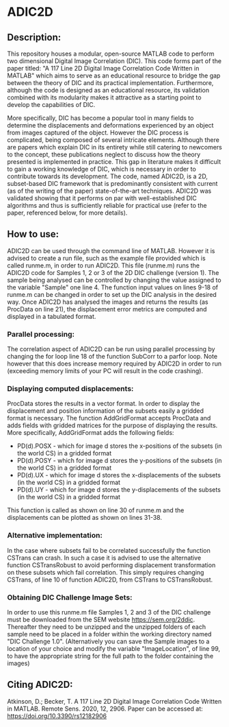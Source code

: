 # ADIC2D

## Description:
This repository houses a modular, open-source MATLAB code to perform two dimensional Digital Image Correlation (DIC). This code forms part of the paper titled: "A 117 Line 2D Digital Image Correlation Code Written in MATLAB" which aims to serve as an educational resource to bridge the gap between the theory of DIC and its practical implementation. Furthermore, although the code is designed as an educational resource, its validation combined with its modularity makes it attractive as a starting point to develop the capabilities of DIC.

More specifically, DIC has become a popular tool in many fields to determine the displacements and deformations experienced by an object from images captured of the object. However the DIC process is complicated, being composed of several intricate elements. Although there are papers which explain DIC in its entirety while still catering to newcomers to the concept, these publications neglect to discuss how the theory presented is implemented in practice. This gap in literature makes it difficult to gain a working knowledge of DIC, which is necessary in order to contribute towards its development. The code, named ADIC2D, is a 2D, subset-based DIC framework that is predominantly consistent with current (as of the writing of the paper) state-of-the-art techniques. ADIC2D was validated showing that it performs on par with well-established DIC algorithms and thus is sufficiently reliable for practical use (refer to the paper, referenced below, for more details). 

## How to use:
ADIC2D can be used through the command line of MATLAB. However it is advised to create a run file, such as the example file provided which is called runme.m, in order to run ADIC2D. This file (runme.m) runs the ADIC2D code for Samples 1, 2 or 3 of the 2D DIC challenge (version 1). The sample being analysed can be controlled by changing the value assigned to the variable "Sample" one line 4. The function input values on lines 9-18 of runme.m can be changed in order to set up the DIC analysis in the desired way. Once ADIC2D has analysed the images and returns the results (as ProcData on line 21), the displacement error metrics are computed and displayed in a tabulated format.

### Parallel processing:
The correlation aspect of ADIC2D can be run using parallel processing by changing the for loop line 18 of the function SubCorr to a parfor loop. Note however that this does increase memory required by ADIC2D in order to run (exceeding memory limits of your PC will result in the code crashing).

### Displaying computed displacements:
ProcData stores the results in a vector format. In order to display the displacement and position information of the subsets easily a gridded format is necessary. The function AddGridFormat accepts ProcData and adds fields with gridded matrices for the purpose of displaying the results. More specifically, AddGridFormat adds the following fields:
* PD(d).POSX 	- which for image d stores the x-positions of the subsets (in the world CS) in a gridded format
* PD(d).POSY 	- which for image d stores the y-positions of the subsets (in the world CS) in a gridded format
* PD(d).UX 		- which for image d stores the x-displacements of the subsets (in the world CS) in a gridded format
* PD(d).UY 		- which for image d stores the y-displacements of the subsets (in the world CS) in a gridded format

This function is called as shown on line 30 of runme.m and the displacements can be plotted as shown on lines 31-38.

### Alternative implementation:
In the case where subsets fail to be correlated successfully the function CSTrans can crash. In such a case it is advised to use the alternative function CSTransRobust to avoid performing displacement transformation on these subsets which fail correlation. This simply requires changing CSTrans, of line 10 of function ADIC2D, from CSTrans to CSTransRobust.

### Obtaining DIC Challenge Image Sets:
In order to use this runme.m file Samples 1, 2 and 3 of the DIC challenge must be downloaded from the SEM website https://sem.org/2ddic. Thereafter they need to be unzipped and the unzipped folders of each sample need to be placed in a folder within the working directory named "DIC Challenge 1.0". (Alternatively you can save the Sample images to a location of your choice and modify the variable "ImageLocation", of line 99, to have the appropriate string for the full path to the folder containing the images)

## Citing ADIC2D:
Atkinson, D.; Becker, T. A 117 Line 2D Digital Image Correlation Code Written in MATLAB. Remote Sens. 2020, 12, 2906.
Paper can be accessed at: https://doi.org/10.3390/rs12182906